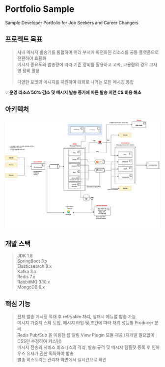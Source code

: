 # Portfolio Sample
Sample Developer Portfolio for Job Seekers and Career Changers


## 프로젝트 목표

> 사내 메시지 발송기를 통합하여 여러 부서에 파편화된 리소스를 공통 플랫폼으로 전환하여 효율화 <br> 
> 메시지 중요도와 발송량에 따라 기존 장비를 활용하고 고속, 고용량의 경우 고사양 장비 활용 <br>  
> 다양한 포멧의 메시지를 지원하여 대외로 나가는 모든 메시징 통합 
>

<aside>
💡 <b>운영 리소스 50% 감소 및 메시지 발송 증가에 따른 발송 지연 CS 비용 해소</b>
</aside>

## 아키텍처

<img src="./image/notification.png" width="1200">

## 개발 스택
> JDK 1.8 <br>
> SpringBoot 3.x <br> 
> Elasticsearch 8.x <br> 
> Kafka 3.x <br> 
> Redis 7.x <br> 
> RabbitMQ 3.10.x <br> 
> MongoDB 6.x <br>


## 핵심 기능 
>
>전체 발송 메시징 적재 후 retryable 처리, 실패시 메뉴얼 발송 가능 <br>
> 메시지 가중치 스펙 도입, 메시지 타입 및 조건에 따라 처리 성능별 Producer 분배 <br>
> Redis Pub/Sub 을 이용한 웹 알림 View Plugin 모듈 제공 (재개발 필요없이 CSS만 수정하여 커스텀) <br>
> 메시지 전송과 서비스 비즈니스의 격리, 발송 규격 및 메시지 팀플릿 등록 후 인하우스 유저가 권한 획득하여 발송 <br>
> 발송 히스토리는 관리자 화면에서 실시간으로 확인

